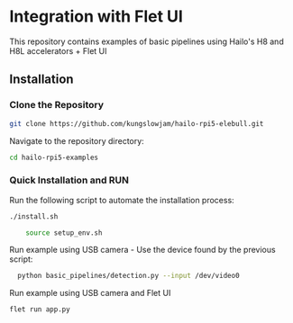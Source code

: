 # Integration with Flet UI
This repository contains examples of basic pipelines using Hailo's H8 and H8L accelerators + Flet UI 

## Installation
### Clone the Repository
```bash
git clone https://github.com/kungslowjam/hailo-rpi5-elebull.git
```
Navigate to the repository directory:
```bash
cd hailo-rpi5-examples
```

### Quick Installation and RUN
Run the following script to automate the installation process:
```bash
./install.sh
```
```bash
    source setup_env.sh
```
Run example using USB camera - Use the device found by the previous script:

```bash
  python basic_pipelines/detection.py --input /dev/video0 
```
Run example using USB camera and Flet UI
```bash
flet run app.py
```
